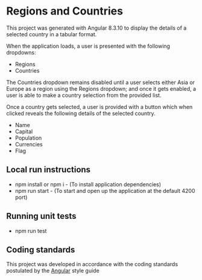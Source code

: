# Regions and Countries

This project was generated with Angular 8.3.10 to display the details of a selected country in a tabular format. 

When the application loads, a user is presented with the following dropdowns:

- Regions
- Countries

The Countries dropdown remains disabled until a user selects either Asia or Europe as a region using the Regions dropdown; and once it gets enabled, a user is able to make a country selection from the provided list. 

Once a country gets selected, a user is provided with a button which when clicked reveals the following details of the selected country.

- Name
- Capital
- Population
- Currencies
- Flag

## Local run instructions

- npm install or npm i - (To install application dependencies)
- npm run start - (To start and open up the application at the default 4200 port)

## Running unit tests

- npm run test

## Coding standards

This project was developed in accordance with the coding standards postulated by the [Angular](https://angular.io/guide/styleguide#style-05-02) style guide




